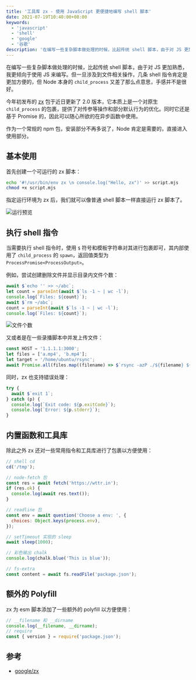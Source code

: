 ```yaml
---
title: '工具库 zx - 使用 JavaScript 更便捷地编写 shell 脚本'
date: 2021-07-19T10:40:00+08:00
keywords:
  - 'javascript'
  - 'shell'
  - 'google'
  - '谷歌'
description: '在编写一些复杂脚本做处理的时候，比起传统 shell 脚本，由于对 JS 更加熟悉，我更倾向于使用 JS 来编写。'
---
```


在编写一些复杂脚本做处理的时候，比起传统 shell 脚本，由于对 JS 更加熟悉，我更倾向于使用 JS 来编写。但一旦涉及到文件相关操作，几条 shell 指令肯定是更加方便的，但 Node 本身的 `child_process` 又差了那么点意思，手感并不是很好。

<!--more-->

今年初发布的 [zx](https://github.com/google/zx) 包于近日更新了 2.0 版本，它本质上是一个对原生 `child_process` 的包裹，提供了对传参等操作和部分默认行为的优化。同时它还是基于 Promise 的，因此可以随心所欲的在异步函数中使用。

作为一个常规的 npm 包，安装部分不再多说了，Node 肯定是需要的，直接进入使用部分。

## 基本使用

首先创建一个可运行的 zx 脚本：

```bash
echo '#!/usr/bin/env zx \n console.log("Hello, zx")' >> script.mjs
chmod +x script.mjs
```

指定运行环境为 zx 后，我们就可以像普通 shell 脚本一样直接运行 zx 脚本了。

![运行预览](20210719103712.webp)

## 执行 shell 指令

当需要执行 shell 指令时，使用 `$` 符号和模板字符串对其进行包裹即可，其内部使用了 `child_process` 的 `spawn`，返回值类型为 `ProcessPromise<ProcessOutput>`。

例如，尝试创建删除文件并显示目录内文件个数：

```js
await $`echo '' >> ~/abc`;
let count = parseInt(await $`ls -1 ~ | wc -l`);
console.log(`Files: ${count}`);
await $`rm ~/abc`;
count = parseInt(await $`ls -1 ~ | wc -l`);
console.log(`Files: ${count}`);
```

![文件个数](20210719104845.webp)

又或者是在一些录播脚本中并发上传文件：

```js
const HOST = '1.1.1.1:3000';
let files = ['a.mp4', 'b.mp4'];
let target = '/home/ubuntu/rsync';
await Promise.all(files.map((filename) => $`rsync -azP ./${filename} ${HOST}:${target}`));
```

同时，zx 也支持错误处理：

```js
try {
  await $`exit 1`;
} catch (p) {
  console.log(`Exit code: ${p.exitCode}`);
  console.log(`Error: ${p.stderr}`);
}
```

## 内置函数和工具库

除此之外 zx 还对一些常用指令和工具库进行了包裹以方便使用：

```js
// shell cd
cd('/tmp');

// node-fetch 包
const res = await fetch('https://wttr.in');
if (res.ok) {
  console.log(await res.text());
}

// readline 包
const env = await question('Choose a env: ', {
  choices: Object.keys(process.env),
});

// setTimeout 实现的 sleep
await sleep(1000);

// 彩色输出 chalk
console.log(chalk.blue('This is blue'));

// fs-extra
const content = await fs.readFile('package.json');
```

## 额外的 Polyfill

zx 为 esm 脚本添加了一些额外的 polyfill 以方便使用：

```js
// __filename 和 __dirname
console.log(__filename, __dirname);
// require
const { version } = require('package.json');
```

## 参考

- [google/zx](https://github.com/google/zx)
